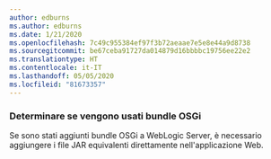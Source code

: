```yaml
---
author: edburns
ms.author: edburns
ms.date: 1/21/2020
ms.openlocfilehash: 7c49c955384ef97f3b72aeaae7e5e8e44a9d8738
ms.sourcegitcommit: be67ceba91727da014879d16bbbbc19756ee22e2
ms.translationtype: HT
ms.contentlocale: it-IT
ms.lasthandoff: 05/05/2020
ms.locfileid: "81673357"
---
```

### <a name="determine-whether-osgi-bundles-are-used"></a>Determinare se vengono usati bundle OSGi

Se sono stati aggiunti bundle OSGi a WebLogic Server, è necessario aggiungere i file JAR equivalenti direttamente nell'applicazione Web.
